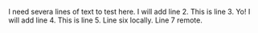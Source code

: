 I need severa lines of text to test here.
I will add line 2.
This is line 3. Yo!
I will add line 4.
This is line 5.
Line six locally.
Line 7 remote.

